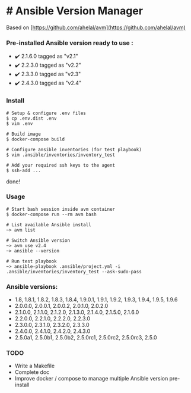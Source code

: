 # Ansible Version Manager
=====================

Based on [https://github.com/ahelal/avm](https://github.com/ahelal/avm)


### Pre-installed Ansible version ready to use :

- :heavy_check_mark: 2.1.6.0 tagged as "v2.1"
- :heavy_check_mark: 2.2.3.0 tagged as "v2.2"
- :heavy_check_mark: 2.3.3.0 tagged as "v2.3"
- :heavy_check_mark: 2.4.3.0 tagged as "v2.4"

### Install


    # Setup & configure .env files
    $ cp .env.dist .env
    $ vim .env

    # Build image
    $ docker-compose build

    # Configure ansible inventories (for test playbook)
    $ vim .ansible/inventories/inventory_test
    
    # Add your required ssh keys to the agent
    $ ssh-add ...
    
done!


### Usage

    # Start bash session inside avm container
    $ docker-compose run --rm avm bash

    # List available Ansible install
    ~> avm list
    
    # Switch Ansible version
    ~> avm use v2.4
    ~> ansible --version
    
    # Run test playbook
    ~> ansible-playbook .ansible/project.yml -i .ansible/inventories/inventory_test --ask-sudo-pass


### Ansible versions:

- 1.8, 1.8.1, 1.8.2, 1.8.3, 1.8.4, 1.9.0.1, 1.9.1, 1.9.2, 1.9.3, 1.9.4, 1.9.5, 1.9.6 
- 2.0.0.0, 2.0.0.1, 2.0.0.2, 2.0.1.0, 2.0.2.0
- 2.1.0.0, 2.1.1.0, 2.1.2.0, 2.1.3.0, 2.1.4.0, 2.1.5.0, 2.1.6.0 
- 2.2.0.0, 2.2.1.0, 2.2.2.0, 2.2.3.0 
- 2.3.0.0, 2.3.1.0, 2.3.2.0, 2.3.3.0 
- 2.4.0.0, 2.4.1.0, 2.4.2.0, 2.4.3.0
- 2.5.0a1, 2.5.0b1, 2.5.0b2, 2.5.0rc1, 2.5.0rc2, 2.5.0rc3, 2.5.0


### TODO

- Write a Makefile
- Complete doc
- Improve docker / compose to manage multiple Ansible version pre-install

